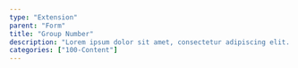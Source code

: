 ```yaml
---
type: "Extension"
parent: "Form"
title: "Group Number"
description: "Lorem ipsum dolor sit amet, consectetur adipiscing elit. Nunc tempus laoreet leo sit amet iaculis."
categories: ["100-Content"]
---
```


<demo>
  <demovanilla src="demos/inline/extensions/form/group-number">
  </demovanilla>
</demo>
